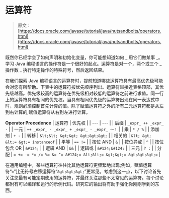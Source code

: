 # 运算符

> 原文： [https://docs.oracle.com/javase/tutorial/java/nutsandbolts/operators.html](https://docs.oracle.com/javase/tutorial/java/nutsandbolts/operators.html)

既然你已经学会了如何声明和初始化变量，你可能想知道如何 _ 用它们做某事 _。学习 Java 编程语言的操作符是一个很好的起点。运算符是对一个，两个或三个 _ 操作数 _ 执行特定操作的特殊符号，然后返回结果。

在我们探索 Java 编程语言的运算符时，提前知道哪些运算符具有最高优先级可能会对您有所帮助。下表中的运算符按优先顺序列出。运算符越接近表格顶部，其优先级越高。优先级较高的运算符在优先级相对较低的运算符之前进行求值。同一行上的运算符具有相同的优先权。当具有相同优先级的运算符出现在同一表达式中时，规则必须控制首先计算的值。除了赋值运算符之外的所有二元运算符都是从左到右计算的;赋值运算符从右到左进行计算。

**Operator Precedence**
| 运算符 | 优先权 |
| --- | --- |
| 后缀 | `_expr_ ++ _expr_ -` |
| 一元 | `++ _expr_ - _expr_ + _expr_ - _expr_ 〜！` |
| 乘 | `* / %` |
| 添加剂 | `+ -` |
| 转移 | `&lt;&lt; &gt;&gt; &gt;&gt;&gt;` |
| 相关的 | `&lt; &gt; &lt;= &gt;= instanceof` |
| 平等 | `== !=` |
| 按位 AND | `&` |
| 按位异或 | `^` |
| 按位包含 OR | `&#124;` |
| 逻辑 AND | `&&` |
| 逻辑或 | `&#124;&#124;` |
| 三元 | `? :` |
| 分配 | `= += -= *= /= %= &= ^= &#124;= &lt;&lt;= &gt;&gt;= &gt;&gt;&gt;=` |

在通用编程中，某些运算符往往比其他运算符更频繁地出现;例如，赋值运算符“`=`”比无符号右移运算符“`&gt;&gt;&gt;`”更常见。考虑到这一点，以下讨论首先关注您最有可能定期使用的运算符，并最终关注那些不太常见的运算符。每个讨论都附有可以编译和运行的示例代码。研究它的输出将有助于强化你刚刚学到的东西。